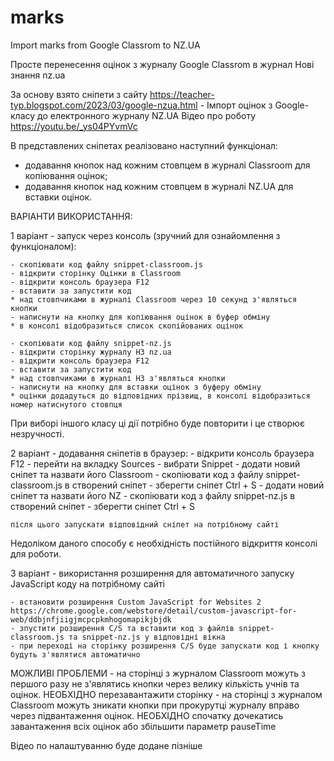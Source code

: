 # marks
Import marks from Google Classrom to NZ.UA

Просте перенесення оцінок з журналу Google Classrom в журнал Нові знання nz.ua

За основу взято сніпети з сайту https://teacher-typ.blogspot.com/2023/03/google-nzua.html - Імпорт оцінок з Google-класу до електронного журналу NZ.UA 
Відео про роботу https://youtu.be/_ys04PYvmVc

В представлених сніпетах реалізовано наступний функціонал:
 - додавання кнопок над кожним стовпцем в журналі Classroom для копіювання оцінок;
 - додавання кнопок над кожним стовпцем в журналі NZ.UA для вставки оцінок.
 
ВАРІАНТИ ВИКОРИСТАННЯ:

1 варіант - запуск через консоль (зручний для ознайомлення з функціоналом):

    - скопіювати код файлу snippet-classroom.js
    - відкрити сторінку Оцінки в Classroom
    - відкрити консоль браузера F12
    - вставити за запустити код 
    * над стовпчиками в журналі Classroom через 10 секунд з'являться кнопки
    - написнути на кнопку для копіювання оцінок в буфер обміну
    * в консолі відобразиться список скопійованих оцінок

    - скопіювати код файлу snippet-nz.js
    - відкрити сторінку журналу НЗ nz.ua
    - відкрити консоль браузера F12
    - вставити за запустити код 
    * над стовпчиками в журналі НЗ з'являться кнопки
    - написнути на кнопку для вставки оцінок з буферу обміну
    * оцінки додадуться до відповідних прізвищ, в консолі відобразиться номер натиснутого стовпця

При виборі іншого класу ці дії потрібно буде повторити і це створює незручності.  

2 варіант - додавання сніпетів в браузер:
    - відкрити консоль браузера F12
    - перейти на вкладку Sources
    - вибрати Snippet
    - додати новий сніпет та назвати його Classroom
    - скопіювати код з файлу snippet-classroom.js в створений сніпет
    - зберегти сніпет Ctrl + S
    - додати новий сніпет та назвати його NZ
    - скопіювати код з файлу snippet-nz.js в створений сніпет
    - зберегти сніпет Ctrl + S

    після цього запускати відповідний сніпет на потрібному сайті

Недоліком даного способу є необхідність постійного відкриття консолі для роботи.

3 варіант - використання розширення для автоматичного запуску JavaScript коду на потрібному сайті

    - встановити розширення Custom JavaScript for Websites 2 https://chrome.google.com/webstore/detail/custom-javascript-for-web/ddbjnfjiigjmcpcpkmhogomapikjbjdk 
    - зпустити розширення C/S та вставити код з файлів snippet-classroom.js та snippet-nz.js у відповідні вікна
    - при переході на сторінку розширення C/S буде запускати код і кнопку будуть з'являтися автоматично

МОЖЛИВІ ПРОБЛЕМИ
    - на сторінці з журналом Classroom можуть з першого разу не з'являтись кнопки через велику кількість учнів та оцінок. НЕОБХІДНО перезавантажити сторінку
    - на сторінці з журналом Classroom можуть зникати кнопки при прокурутці журналу вправо через підвантаження оцінок. НЕОБХІДНО спочатку дочекатись завантаження всіх оцінок або збільшити параметр pauseTime
 
 Відео по налаштуванню буде додане пізніше
 

 
